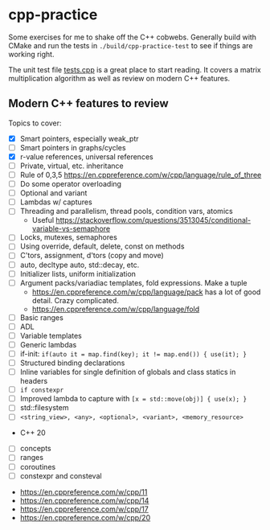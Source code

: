 # cpp-practice

Some exercises for me to shake off the C++ cobwebs. Generally build with CMake and run the tests in `./build/cpp-practice-test` to see if things are working right.

The unit test file [tests.cpp](tests.cpp) is a great place to start reading. It covers a matrix multiplication algorithm as well as review on modern C++ features.

## Modern C++ features to review

 Topics to cover:

 * [x] Smart pointers, especially weak_ptr
 * [ ] Smart pointers in graphs/cycles
 * [x] r-value references, universal references
 * [ ] Private, virtual, etc. inheritance
 * [ ] Rule of 0,3,5 https://en.cppreference.com/w/cpp/language/rule_of_three
 * [ ] Do some operator overloading
 * [ ] Optional and variant
 * [ ] Lambdas w/ captures
 * [ ] Threading and parallelism, thread pools, condition vars, atomics
   * Useful https://stackoverflow.com/questions/3513045/conditional-variable-vs-semaphore
 * [ ] Locks, mutexes, semaphores
 * [ ] Using override, default, delete, const on methods
 * [ ] C'tors, assignment, d'tors (copy and move)
 * [ ] auto, decltype auto, std::decay, etc.
 * [ ] Initializer lists, uniform initialization
 * [ ] Argument packs/variadiac templates, fold expressions. Make a tuple
   * https://en.cppreference.com/w/cpp/language/pack has a lot of good detail. Crazy complicated.
   * https://en.cppreference.com/w/cpp/language/fold
 * [ ] Basic ranges
 * [ ] ADL
 * [ ] Variable templates
 * [ ] Generic lambdas
 * [ ] if-init: `if(auto it = map.find(key); it != map.end()) { use(it); }`
 * [ ] Structured binding declarations
 * [ ] Inline variables for single definition of globals and class statics in headers
 * [ ] `if constexpr`
 * [ ] Improved lambda to capture with `[x = std::move(obj)] { use(x); }`
 * [ ] std::filesystem
 * [ ] `<string_view>, <any>, <optional>, <variant>, <memory_resource>`
  * C++ 20
 * [ ] concepts
 * [ ] ranges
 * [ ] coroutines
 * [ ] constexpr and consteval
 * https://en.cppreference.com/w/cpp/11
 * https://en.cppreference.com/w/cpp/14
 * https://en.cppreference.com/w/cpp/17
 * https://en.cppreference.com/w/cpp/20
